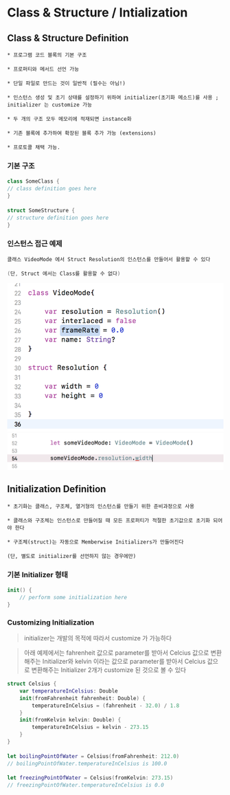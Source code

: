 # Class & Structure / Intialization

## Class & Structure Definition

~~~
* 프로그램 코드 블록의 기본 구조

* 프로퍼티와 메서드 선언 가능

* 단일 파일로 만드는 것이 일반적 (필수는 아님!)

* 인스턴스 생성 및 초기 상태를 설정하기 위하여 initializer(초기화 메소드)를 사용 ; initializer 는 customize 가능

* 두 개의 구조 모두 메모리에 적재되면 instance화

* 기존 블록에 추가하여 확장된 블록 추가 가능 (extensions)

* 프로토콜 채택 가능.
~~~

### 기본 구조 
~~~swift
class SomeClass {
// class definition goes here
}

struct SomeStructure {
// structure definition goes here
}
~~~
### 인스턴스 접근 예제
~~~swift
클래스 VideoMode 에서 Struct Resolution의 인스턴스를 만들어서 활용할 수 있다 

(단, Struct 에서는 Class를 활용할 수 없다)
~~~

![](/Img/classstruct.png "class&struct")
![](/Img/objectstruct.png "objectstruct")

## Initialization Definition

~~~
* 초기화는 클래스, 구조체, 열거형의 인스턴스를 만들기 위한 준비과정으로 사용

* 클래스와 구조체는 인스턴스로 만들어질 때 모든 프로퍼티가 적절한 초기값으로 초기화 되어야 한다

* 구조체(struct)는 자동으로 Memberwise Initializers가 만들어진다 

(단, 별도로 initializer를 선언하지 않는 경우에만)

~~~
### 기본 Initializer 형태
~~~swift
init() {
    // perform some initialization here
}
~~~

### Customizing Initialization

> initializer는 개발의 목적에 따라서 customize 가 가능하다

> 아래 예제에서는 fahrenheit 값으로 parameter를 받아서 Celcius 값으로 변환해주는 Initializer와
> kelvin 이라는 값으로 parameter를 받아서 Celcius 값으로 변환해주는 Initializer 2개가 customize 된 것으로 볼 수 있다

~~~swift
struct Celsius {
    var temperatureInCelsius: Double
    init(fromFahrenheit fahrenheit: Double) {
        temperatureInCelsius = (fahrenheit - 32.0) / 1.8
    }
    init(fromKelvin kelvin: Double) {
        temperatureInCelsius = kelvin - 273.15
    }
}

let boilingPointOfWater = Celsius(fromFahrenheit: 212.0)
// boilingPointOfWater.temperatureInCelsius is 100.0

let freezingPointOfWater = Celsius(fromKelvin: 273.15)
// freezingPointOfWater.temperatureInCelsius is 0.0
~~~
